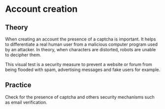 # Account creation

## Theory

When creating an account the presence of a captcha is important. It helps to differentiate a real human user from a malicious computer program used by an attacker. In theory, when characters are distorted, robots are unable to decipher them.

This visual test is a security measure to prevent a website or forum from being flooded with spam, advertising messages and fake users for example.

## Practice <a href="#practice" id="practice"></a>

Check for the presence of captcha and others security mechanisms such as email verification.
